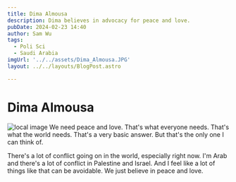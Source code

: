 ```yaml
---
title: Dima Almousa
description: Dima believes in advocacy for peace and love. 
pubDate: 2024-02-23 14:40
author: Sam Wu
tags:
  - Poli Sci
  - Saudi Arabia
imgUrl: '../../assets/Dima_Almousa.JPG'
layout: ../../layouts/BlogPost.astro

---
```

# Dima Almousa

![local image](../../assets/Dima_Almousa.JPG)
We need peace and love. That's what everyone needs. That's what the world needs. That's a very basic answer. But that's the only one I can think of.

There's a lot of conflict going on in the world, especially right now. I'm Arab and there's a lot of conflict in Palestine and Israel. And I feel like a lot of things like that can be avoidable. We just believe in peace and love.
